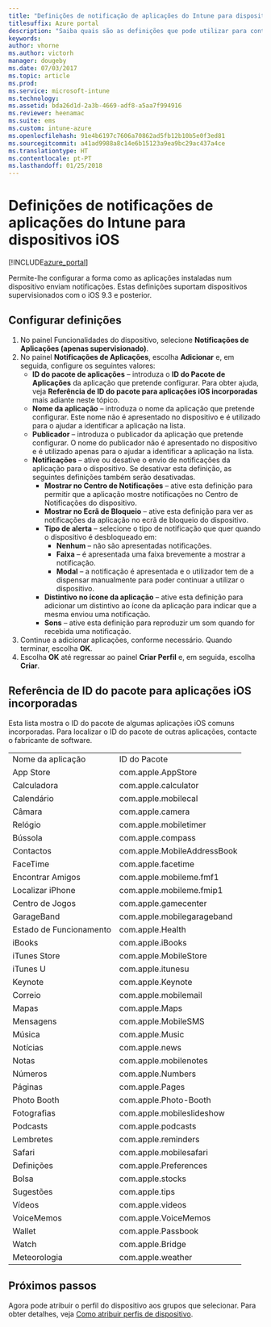 ```yaml
---
title: "Definições de notificação de aplicações do Intune para dispositivos iOS"
titlesuffix: Azure portal
description: "Saiba quais são as definições que pode utilizar para controlar as notificações das aplicações nos dispositivos iOS.\""
keywords: 
author: vhorne
ms.author: victorh
manager: dougeby
ms.date: 07/03/2017
ms.topic: article
ms.prod: 
ms.service: microsoft-intune
ms.technology: 
ms.assetid: bda26d1d-2a3b-4669-adf8-a5aa7f994916
ms.reviewer: heenamac
ms.suite: ems
ms.custom: intune-azure
ms.openlocfilehash: 91e4b6197c7606a70862ad5fb12b10b5e0f3ed81
ms.sourcegitcommit: a41ad9988a8c14e6b15123a9ea9bc29ac437a4ce
ms.translationtype: HT
ms.contentlocale: pt-PT
ms.lasthandoff: 01/25/2018
---
```

# <a name="intune-app-notifications-settings-for-ios-devices"></a>Definições de notificações de aplicações do Intune para dispositivos iOS

[!INCLUDE[azure_portal](./includes/azure_portal.md)]

Permite-lhe configurar a forma como as aplicações instaladas num dispositivo enviam notificações. Estas definições suportam dispositivos supervisionados com o iOS 9.3 e posterior.

## <a name="configure-settings"></a>Configurar definições

1. No painel Funcionalidades do dispositivo, selecione **Notificações de Aplicações (apenas supervisionado)**.
2. No painel **Notificações de Aplicações**, escolha **Adicionar** e, em seguida, configure os seguintes valores:
    - **ID do pacote de aplicações** – introduza o **ID do Pacote de Aplicações** da aplicação que pretende configurar. Para obter ajuda, veja **Referência de ID do pacote para aplicações iOS incorporadas** mais adiante neste tópico.
    - **Nome da aplicação** – introduza o nome da aplicação que pretende configurar. Este nome não é apresentado no dispositivo e é utilizado para o ajudar a identificar a aplicação na lista.
    - **Publicador** – introduza o publicador da aplicação que pretende configurar. O nome do publicador não é apresentado no dispositivo e é utilizado apenas para o ajudar a identificar a aplicação na lista.
    - **Notificações** – ative ou desative o envio de notificações da aplicação para o dispositivo. Se desativar esta definição, as seguintes definições também serão desativadas.
        - **Mostrar no Centro de Notificações** – ative esta definição para permitir que a aplicação mostre notificações no Centro de Notificações do dispositivo.
        - **Mostrar no Ecrã de Bloqueio** – ative esta definição para ver as notificações da aplicação no ecrã de bloqueio do dispositivo.
        - **Tipo de alerta** – selecione o tipo de notificação que quer quando o dispositivo é desbloqueado em:
            - **Nenhum** – não são apresentadas notificações.
            - **Faixa** – é apresentada uma faixa brevemente a mostrar a notificação.
            - **Modal** – a notificação é apresentada e o utilizador tem de a dispensar manualmente para poder continuar a utilizar o dispositivo.
        - **Distintivo no ícone da aplicação** – ative esta definição para adicionar um distintivo ao ícone da aplicação para indicar que a mesma enviou uma notificação.
        - **Sons** – ative esta definição para reproduzir um som quando for recebida uma notificação.
3. Continue a adicionar aplicações, conforme necessário. Quando terminar, escolha **OK**.
4. Escolha **OK** até regressar ao painel **Criar Perfil** e, em seguida, escolha **Criar**. 


## <a name="bundle-id-reference-for-built-in-ios-apps"></a>Referência de ID do pacote para aplicações iOS incorporadas

Esta lista mostra o ID do pacote de algumas aplicações iOS comuns incorporadas. Para localizar o ID do pacote de outras aplicações, contacte o fabricante de software. 

|||
|-|-|
|Nome da aplicação|ID do Pacote|
|App Store|com.apple.AppStore|
|Calculadora|com.apple.calculator|
|Calendário|com.apple.mobilecal|
|Câmara|com.apple.camera|
|Relógio|com.apple.mobiletimer|
|Bússola|com.apple.compass|
|Contactos|com.apple.MobileAddressBook|
|FaceTime|com.apple.facetime|
|Encontrar Amigos|com.apple.mobileme.fmf1|
|Localizar iPhone|com.apple.mobileme.fmip1|
|Centro de Jogos|com.apple.gamecenter|
|GarageBand|com.apple.mobilegarageband|
|Estado de Funcionamento|com.apple.Health|
|iBooks|com.apple.iBooks|
|iTunes Store|com.apple.MobileStore|
|iTunes U|com.apple.itunesu|
|Keynote|com.apple.Keynote|
|Correio|com.apple.mobilemail|
|Mapas|com.apple.Maps|
|Mensagens|com.apple.MobileSMS|
|Música|com.apple.Music|
|Notícias|com.apple.news|
|Notas|com.apple.mobilenotes|
|Números|com.apple.Numbers|
|Páginas|com.apple.Pages|
|Photo Booth|com.apple.Photo-Booth|
|Fotografias|com.apple.mobileslideshow|
|Podcasts|com.apple.podcasts|
|Lembretes|com.apple.reminders|
|Safari|com.apple.mobilesafari|
|Definições|com.apple.Preferences|
|Bolsa|com.apple.stocks|
|Sugestões|com.apple.tips|
|Vídeos|com.apple.videos|
|VoiceMemos|com.apple.VoiceMemos|
|Wallet|com.apple.Passbook|
|Watch|com.apple.Bridge|
|Meteorologia|com.apple.weather|

## <a name="next-steps"></a>Próximos passos

Agora pode atribuir o perfil do dispositivo aos grupos que selecionar. Para obter detalhes, veja [Como atribuir perfis de dispositivo](device-profile-assign.md).
